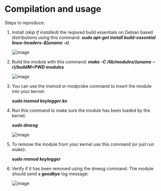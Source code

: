 # Compilation and usage


Steps to reproduce:
  1. Install *(skip if installed)* the reqiured build essentials on Debian based distributions using this command:
      ***sudo apt-get install build-essential linux-headers-$(uname -r)***
   
      ![image](https://user-images.githubusercontent.com/71591558/220911247-7ea5accb-4b92-447c-a48b-dfa67e8d18c1.png)
  
  2. Build the module with this command:
      ***make -C /lib/modules/$(uname -r)/build M=$PWD modules***
  
      ![image](https://user-images.githubusercontent.com/71591558/221275415-7c166a51-c3c6-4617-839f-614218e53c81.png)

  3. You can use the insmod or modprobe command to insert the module into your kernel:
  
      ***sudo insmod keylogger.ko***
  
  4. Run this command to make sure the module has been loaded by the kernel: 
  
      ***sudo dmesg***
      
      ![image](https://user-images.githubusercontent.com/71591558/221278584-4bc14e3e-441d-41df-8ac7-6caa7b2491ab.png)

  5. To remove the module from your kernel use this command (or just run *make*): 

      ***sudo rmmod keylogger***
      
  6. Verify if it has been removed using the dmesg command. The module should send a ***goodbye*** log message:

      ![image](https://user-images.githubusercontent.com/71591558/221278843-ea4c0d86-469a-48ec-8309-199eaeece5d2.png)
